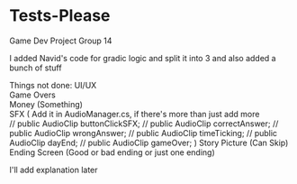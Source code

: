# Tests-Please
Game Dev Project Group 14

I added Navid's code for gradic logic and split it into 3 and also added a bunch of stuff

Things not done:
UI/UX  
Game Overs  
Money (Something)  
SFX ( Add it in AudioManager.cs, if there's more than just add more  
    // public AudioClip buttonClickSFX;
    // public AudioClip correctAnswer;
    // public AudioClip wrongAnswer;
    // public AudioClip timeTicking;
    // public AudioClip dayEnd;
    // public AudioClip gameOver;
)
Story Picture (Can Skip)  
Ending Screen (Good or bad ending or just one ending)  

I'll add explanation later  

